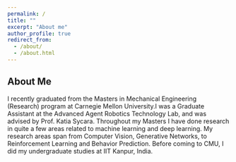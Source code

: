 ```yaml
---
permalink: /
title: ""
excerpt: "About me"
author_profile: true
redirect_from: 
  - /about/
  - /about.html
---
```

## About Me
I recently graduated from the Masters in Mechanical Engineering (Research) program at Carnegie Mellon University.I was a Graduate Assistant at the Advanced Agent Robotics Technology Lab, and was advised by Prof. Katia Sycara. Throughout my Masters I have done research in quite a few areas related to machine learning and deep learning. My research areas span from Computer Vision, Generative Networks, to Reinforcement Learning and Behavior Prediction. Before coming to CMU, I did my undergraduate studies at IIT Kanpur, India.



